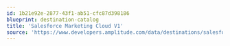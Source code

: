 ```yaml
---
id: 1b21e92e-2877-43f1-ab51-cfc87d398186
blueprint: destination-catalog
title: 'Salesforce Marketing Cloud V1'
source: 'https://www.developers.amplitude.com/data/destinations/salesforce-marketing-cloud-v2'
---
```

